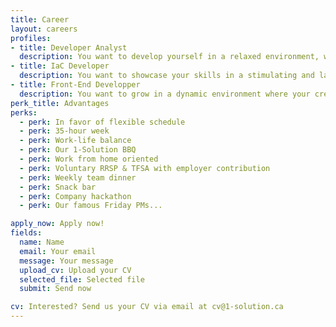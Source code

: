 ```yaml
---
title: Career
layout: careers
profiles:
- title: Developer Analyst
  description: You want to develop yourself in a relaxed environment, where yout career development is part of our startup's success. You have a DCS or higher with 2 years of experience, or the equivalent. We need you to participate in various projects (C#, Javascript, Java, Ruby). You're happy with a job well done. Thoroughness is important to you. Integrity and honesty are part of your values. You work well as a team player. You'll need to demonstrate a certain degree of autonomy. If this sounds like you, we'd love to talk to you!
- title: IaC Developer
  description: You want to showcase your skills in a stimulating and laid-back environment where your professional growth drives our success. You have a college diploma or higher with at least 2 years of experience in Infrastructure as Code (IaC), particularly with Terraform, or the equivalent. We’re looking for someone like you to collaborate on exciting projects involving Terraform and other cloud automation tools (AWS, Azure, GCP). You take pride in deploying robust, scalable, and efficient infrastructure. Precision and attention to detail are essential to you. You value integrity, honesty, and collaboration. Working as part of a team while demonstrating impressive autonomy is second nature to you. If this sounds like you, we can’t wait to meet you!
- title: Front-End Developper
  description: You want to grow in a dynamic environment where your creativity and expertise are valued. With at least 3 years of experience in Frontend development, you excel in Angular and/or React. You’re passionate about building modern, intuitive, and high-performance user interfaces. You’ll be involved in designing and developing innovative projects, where code quality, accessibility, and user experience are top priorities. If you thrive in collaborative environments where your ideas matter, and you have an eye for detail without losing sight of the bigger picture, we’d love to meet you!
perk_title: Advantages
perks:
  - perk: In favor of flexible schedule
  - perk: 35-hour week
  - perk: Work-life balance
  - perk: Our 1-Solution BBQ
  - perk: Work from home oriented
  - perk: Voluntary RRSP & TFSA with employer contribution
  - perk: Weekly team dinner
  - perk: Snack bar
  - perk: Company hackathon
  - perk: Our famous Friday PMs...

apply_now: Apply now!
fields:
  name: Name
  email: Your email
  message: Your message
  upload_cv: Upload your CV
  selected_file: Selected file
  submit: Send now

cv: Interested? Send us your CV via email at cv@1-solution.ca
---
```

